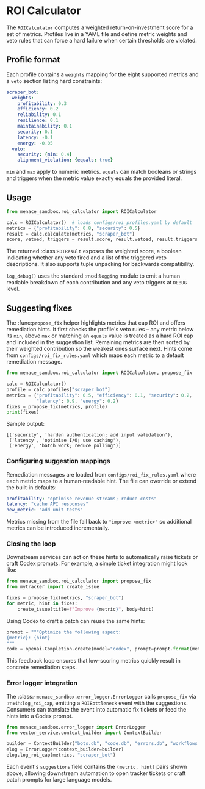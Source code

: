 # ROI Calculator

The `ROICalculator` computes a weighted return-on-investment score for a
set of metrics. Profiles live in a YAML file and define metric weights and
veto rules that can force a hard failure when certain thresholds are
violated.

## Profile format

Each profile contains a `weights` mapping for the eight supported metrics and
a `veto` section listing hard constraints:

```yaml
scraper_bot:
  weights:
    profitability: 0.3
    efficiency: 0.2
    reliability: 0.1
    resilience: 0.1
    maintainability: 0.1
    security: 0.1
    latency: -0.1
    energy: -0.05
  veto:
    security: {min: 0.4}
    alignment_violation: {equals: true}
```

`min` and `max` apply to numeric metrics. `equals` can match booleans or
strings and triggers when the metric value exactly equals the provided
literal.

## Usage

```python
from menace_sandbox.roi_calculator import ROICalculator

calc = ROICalculator()  # loads configs/roi_profiles.yaml by default
metrics = {"profitability": 0.8, "security": 0.5}
result = calc.calculate(metrics, "scraper_bot")
score, vetoed, triggers = result.score, result.vetoed, result.triggers
```
The returned :class:`ROIResult` exposes the weighted score, a boolean
indicating whether any veto fired and a list of the triggered veto descriptions.
It also supports tuple unpacking for backwards compatibility.

`log_debug()` uses the standard :mod:`logging` module to emit a human readable
breakdown of each contribution and any veto triggers at ``DEBUG`` level.

## Suggesting fixes

The :func:`propose_fix` helper highlights metrics that cap ROI and offers
remediation hints. It first checks the profile's veto rules – any metric below
its ``min``, above ``max`` or matching an ``equals`` value is treated as a hard
ROI cap and included in the suggestion list. Remaining metrics are then sorted
by their weighted contribution so the weakest ones surface next. Hints come
from ``configs/roi_fix_rules.yaml`` which maps each metric to a default
remediation message.

```python
from menace_sandbox.roi_calculator import ROICalculator, propose_fix

calc = ROICalculator()
profile = calc.profiles["scraper_bot"]
metrics = {"profitability": 0.5, "efficiency": 0.1, "security": 0.2,
           "latency": 0.9, "energy": 0.2}
fixes = propose_fix(metrics, profile)
print(fixes)
```

Sample output:

```text
[('security', 'harden authentication; add input validation'),
 ('latency', 'optimise I/O; use caching'),
 ('energy', 'batch work; reduce polling')]
```

### Configuring suggestion mappings

Remediation messages are loaded from ``configs/roi_fix_rules.yaml`` where each
metric maps to a human‑readable hint. The file can override or extend the
built‑in defaults:

```yaml
profitability: "optimise revenue streams; reduce costs"
latency: "cache API responses"
new_metric: "add unit tests"
```

Metrics missing from the file fall back to ``"improve <metric>"`` so additional
metrics can be introduced incrementally.

### Closing the loop

Downstream services can act on these hints to automatically raise tickets or
craft Codex prompts. For example, a simple ticket integration might look like:

```python
from menace_sandbox.roi_calculator import propose_fix
from mytracker import create_issue

fixes = propose_fix(metrics, "scraper_bot")
for metric, hint in fixes:
    create_issue(title=f"Improve {metric}", body=hint)
```

Using Codex to draft a patch can reuse the same hints:

```python
prompt = """Optimize the following aspect:
{metric}: {hint}
"""
code = openai.Completion.create(model="codex", prompt=prompt.format(metric=metric, hint=hint))
```

This feedback loop ensures that low-scoring metrics quickly result in concrete
remediation steps.

### Error logger integration

The :class:`~menace_sandbox.error_logger.ErrorLogger` calls
``propose_fix`` via :meth:`log_roi_cap`, emitting a ``ROIBottleneck`` event
with the suggestions. Consumers can translate the event into automatic fix
tickets or feed the hints into a Codex prompt.

```python
from menace_sandbox.error_logger import ErrorLogger
from vector_service.context_builder import ContextBuilder

builder = ContextBuilder("bots.db", "code.db", "errors.db", "workflows.db")
elog = ErrorLogger(context_builder=builder)
elog.log_roi_cap(metrics, "scraper_bot")
```

Each event's ``suggestions`` field contains the ``(metric, hint)`` pairs shown
above, allowing downstream automation to open tracker tickets or craft patch
prompts for large language models.
